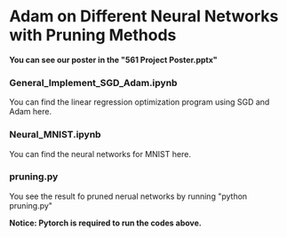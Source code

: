 # Adam on Different Neural Networks with Pruning Methods

**You can see our poster in the "561 Project Poster.pptx"**

### General_Implement_SGD_Adam.ipynb

You can find the linear regression optimization program using SGD and Adam here.

### Neural_MNIST.ipynb

You can find the neural networks for MNIST here.

### pruning.py

You see the result fo pruned nerual networks by running "python pruning.py"

**Notice: Pytorch is required to run the codes above.**